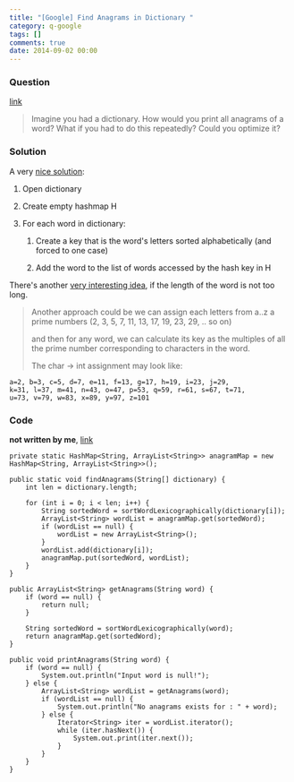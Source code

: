 ```yaml
---
title: "[Google] Find Anagrams in Dictionary "
category: q-google
tags: []
comments: true
date: 2014-09-02 00:00
---
```



### Question

[link](http://www.careercup.com/question?id=3088)

> Imagine you had a dictionary. How would you print all anagrams of a word? What if you had to do this repeatedly? Could you optimize it?

### Solution

A very [nice solution](http://stackoverflow.com/a/12477976):

1. Open dictionary

1. Create empty hashmap H

1. For each word in dictionary:

   1. Create a key that is the word's letters sorted alphabetically (and forced to one case)

   1. Add the word to the list of words accessed by the hash key in H

There's another [very interesting idea](http://karmaandcoding.blogspot.sg/2012/02/print-all-anagrams-for-word-from.html), if the length of the word is not too long.

> Another approach could be we can assign each letters from a..z a prime numbers (2, 3, 5, 7, 11, 13, 17, 19, 23, 29, .. so on)
>
> and then for any word, we can calculate its key as the multiples of all the prime number corresponding to characters in the word.
>
> The char -> int assignment may look like:

    a=2, b=3, c=5, d=7, e=11, f=13, g=17, h=19, i=23, j=29,
    k=31, l=37, m=41, n=43, o=47, p=53, q=59, r=61, s=67, t=71,
    u=73, v=79, w=83, x=89, y=97, z=101

### Code

**not written by me**, [link](http://karmaandcoding.blogspot.sg/2012/02/print-all-anagrams-for-word-from.html)

    private static HashMap<String, ArrayList<String>> anagramMap = new HashMap<String, ArrayList<String>>();

    public static void findAnagrams(String[] dictionary) {
    	int len = dictionary.length;

    	for (int i = 0; i < len; i++) {
    		String sortedWord = sortWordLexicographically(dictionary[i]);
    		ArrayList<String> wordList = anagramMap.get(sortedWord);
    		if (wordList == null) {
    			wordList = new ArrayList<String>();
    		}
    		wordList.add(dictionary[i]);
    		anagramMap.put(sortedWord, wordList);
    	}
    }

    public ArrayList<String> getAnagrams(String word) {
    	if (word == null) {
    		return null;
    	}

    	String sortedWord = sortWordLexicographically(word);
    	return anagramMap.get(sortedWord);
    }

    public void printAnagrams(String word) {
    	if (word == null) {
    		System.out.println("Input word is null!");
    	} else {
    		ArrayList<String> wordList = getAnagrams(word);
    		if (wordList == null) {
    			System.out.println("No anagrams exists for : " + word);
    		} else {
    			Iterator<String> iter = wordList.iterator();
    			while (iter.hasNext()) {
    				System.out.print(iter.next());
    			}
    		}
    	}
    }
